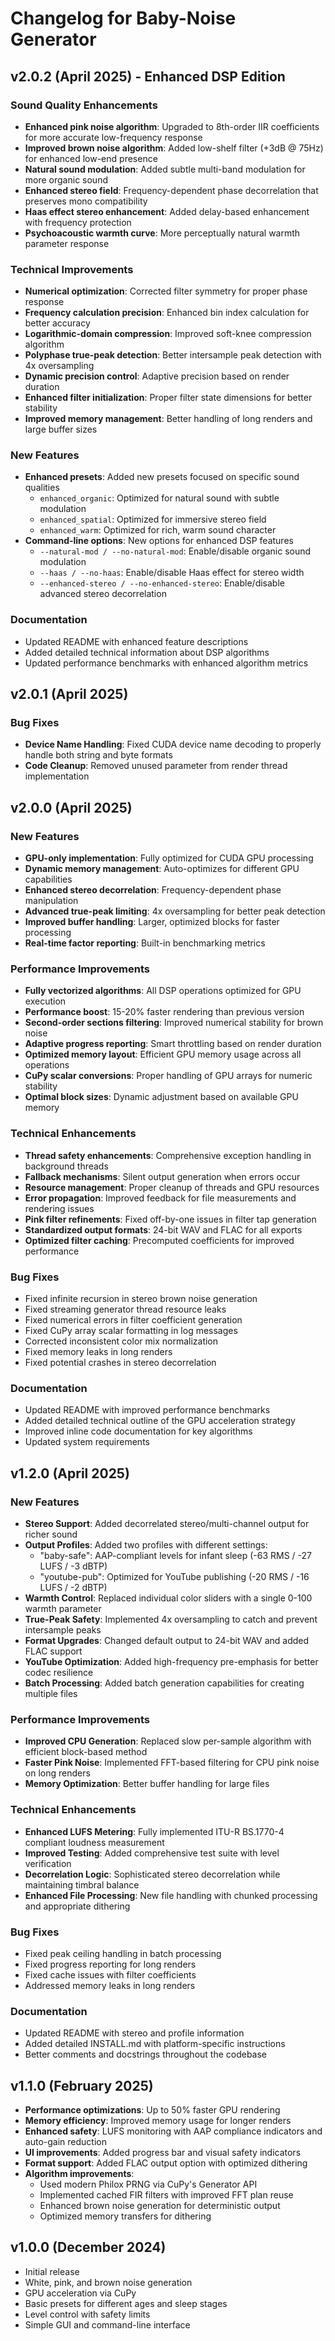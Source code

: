 # Changelog for Baby-Noise Generator

## v2.0.2 (April 2025) - Enhanced DSP Edition

### Sound Quality Enhancements
- **Enhanced pink noise algorithm**: Upgraded to 8th-order IIR coefficients for more accurate low-frequency response
- **Improved brown noise algorithm**: Added low-shelf filter (+3dB @ 75Hz) for enhanced low-end presence
- **Natural sound modulation**: Added subtle multi-band modulation for more organic sound
- **Enhanced stereo field**: Frequency-dependent phase decorrelation that preserves mono compatibility
- **Haas effect stereo enhancement**: Added delay-based enhancement with frequency protection
- **Psychoacoustic warmth curve**: More perceptually natural warmth parameter response

### Technical Improvements
- **Numerical optimization**: Corrected filter symmetry for proper phase response
- **Frequency calculation precision**: Enhanced bin index calculation for better accuracy
- **Logarithmic-domain compression**: Improved soft-knee compression algorithm
- **Polyphase true-peak detection**: Better intersample peak detection with 4x oversampling
- **Dynamic precision control**: Adaptive precision based on render duration
- **Enhanced filter initialization**: Proper filter state dimensions for better stability
- **Improved memory management**: Better handling of long renders and large buffer sizes

### New Features
- **Enhanced presets**: Added new presets focused on specific sound qualities
  - `enhanced_organic`: Optimized for natural sound with subtle modulation
  - `enhanced_spatial`: Optimized for immersive stereo field
  - `enhanced_warm`: Optimized for rich, warm sound character
- **Command-line options**: New options for enhanced DSP features
  - `--natural-mod / --no-natural-mod`: Enable/disable organic sound modulation
  - `--haas / --no-haas`: Enable/disable Haas effect for stereo width
  - `--enhanced-stereo / --no-enhanced-stereo`: Enable/disable advanced stereo decorrelation

### Documentation
- Updated README with enhanced feature descriptions
- Added detailed technical information about DSP algorithms
- Updated performance benchmarks with enhanced algorithm metrics

## v2.0.1 (April 2025)

### Bug Fixes
- **Device Name Handling**: Fixed CUDA device name decoding to properly handle both string and byte formats
- **Code Cleanup**: Removed unused parameter from render thread implementation

## v2.0.0 (April 2025)

### New Features
- **GPU-only implementation**: Fully optimized for CUDA GPU processing
- **Dynamic memory management**: Auto-optimizes for different GPU capabilities
- **Enhanced stereo decorrelation**: Frequency-dependent phase manipulation
- **Advanced true-peak limiting**: 4x oversampling for better peak detection
- **Improved buffer handling**: Larger, optimized blocks for faster processing
- **Real-time factor reporting**: Built-in benchmarking metrics

### Performance Improvements
- **Fully vectorized algorithms**: All DSP operations optimized for GPU execution
- **Performance boost**: 15-20% faster rendering than previous version
- **Second-order sections filtering**: Improved numerical stability for brown noise
- **Adaptive progress reporting**: Smart throttling based on render duration
- **Optimized memory layout**: Efficient GPU memory usage across all operations
- **CuPy scalar conversions**: Proper handling of GPU arrays for numeric stability
- **Optimal block sizes**: Dynamic adjustment based on available GPU memory

### Technical Enhancements
- **Thread safety enhancements**: Comprehensive exception handling in background threads
- **Fallback mechanisms**: Silent output generation when errors occur
- **Resource management**: Proper cleanup of threads and GPU resources
- **Error propagation**: Improved feedback for file measurements and rendering issues
- **Pink filter refinements**: Fixed off-by-one issues in filter tap generation
- **Standardized output formats**: 24-bit WAV and FLAC for all exports
- **Optimized filter caching**: Precomputed coefficients for improved performance

### Bug Fixes
- Fixed infinite recursion in stereo brown noise generation
- Fixed streaming generator thread resource leaks
- Fixed numerical errors in filter coefficient generation
- Fixed CuPy array scalar formatting in log messages
- Corrected inconsistent color mix normalization
- Fixed memory leaks in long renders
- Fixed potential crashes in stereo decorrelation

### Documentation
- Updated README with improved performance benchmarks
- Added detailed technical outline of the GPU acceleration strategy
- Improved inline code documentation for key algorithms
- Updated system requirements

## v1.2.0 (April 2025)

### New Features
- **Stereo Support**: Added decorrelated stereo/multi-channel output for richer sound
- **Output Profiles**: Added two profiles with different settings:
  - "baby-safe": AAP-compliant levels for infant sleep (-63 RMS / -27 LUFS / -3 dBTP)
  - "youtube-pub": Optimized for YouTube publishing (-20 RMS / -16 LUFS / -2 dBTP)
- **Warmth Control**: Replaced individual color sliders with a single 0-100 warmth parameter
- **True-Peak Safety**: Implemented 4x oversampling to catch and prevent intersample peaks
- **Format Upgrades**: Changed default output to 24-bit WAV and added FLAC support
- **YouTube Optimization**: Added high-frequency pre-emphasis for better codec resilience
- **Batch Processing**: Added batch generation capabilities for creating multiple files

### Performance Improvements
- **Improved CPU Generation**: Replaced slow per-sample algorithm with efficient block-based method
- **Faster Pink Noise**: Implemented FFT-based filtering for CPU pink noise on long renders
- **Memory Optimization**: Better buffer handling for large files

### Technical Enhancements
- **Enhanced LUFS Metering**: Fully implemented ITU-R BS.1770-4 compliant loudness measurement
- **Improved Testing**: Added comprehensive test suite with level verification
- **Decorrelation Logic**: Sophisticated stereo decorrelation while maintaining timbral balance
- **Enhanced File Processing**: New file handling with chunked processing and appropriate dithering

### Bug Fixes
- Fixed peak ceiling handling in batch processing
- Fixed progress reporting for long renders
- Fixed cache issues with filter coefficients
- Addressed memory leaks in long renders

### Documentation
- Updated README with stereo and profile information
- Added detailed INSTALL.md with platform-specific instructions
- Better comments and docstrings throughout the codebase

## v1.1.0 (February 2025)

- **Performance optimizations**: Up to 50% faster GPU rendering
- **Memory efficiency**: Improved memory usage for longer renders
- **Enhanced safety**: LUFS monitoring with AAP compliance indicators and auto-gain reduction
- **UI improvements**: Added progress bar and visual safety indicators
- **Format support**: Added FLAC output option with optimized dithering
- **Algorithm improvements**: 
  - Used modern Philox PRNG via CuPy's Generator API
  - Implemented cached FIR filters with improved FFT plan reuse
  - Enhanced brown noise generation for deterministic output
  - Optimized memory transfers for dithering

## v1.0.0 (December 2024)

- Initial release
- White, pink, and brown noise generation
- GPU acceleration via CuPy
- Basic presets for different ages and sleep stages
- Level control with safety limits
- Simple GUI and command-line interface